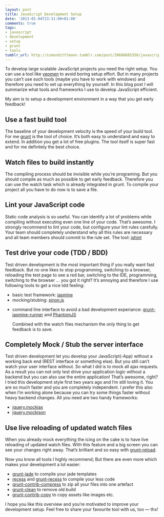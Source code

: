 ```yaml
---
layout: post
title: JavaScript Development Setup
date: '2013-01-04T23:31:00+01:00'
comments: true
tags:
- javascript
- development
- setup
- grunt
- tools
tumblr_url: http://simondittlmann.tumblr.com/post/39688685358/javascript-development-setup
---
```

<p>To develop large scalable JavaScript projects you need the right setup. You can use a tool like <a href="https://github.com/yeoman">yeomen</a> to avoid boring setup effort. But in many projects you can&#8217;t use such tools (maybe you have to work with windows) and therefore you need to set up everything by yourself. In this blog post I will summarize what tools and frameworks I use to develop JavaScript efficient.</p>

<p>My aim is to setup a development environment in a way that you get early feedback!</p>

<h2>Use a fast build tool</h2>

<p>The baseline of your development velocity is the speed of your build tool. For me <a href="http://gruntjs.com/">grunt</a> is the tool of choice. It&#8217;s both easy to understand and easy to extend. In addition you get a lot of free plugins. The tool itself is super fast and for me definitely the best choice.</p>

<h2>Watch files to build instantly</h2>

<p>The compiling process should be invisible while you&#8217;re programing. But you should compile as much as possible to get early feedback. Therefore you can use the watch task which is already integrated in grunt. To compile your project all you have to do now is to save a file.</p>

<h2>Lint your JavaScript code</h2>

<p>Static code analysis is so useful. You can identify a lot of problems while compiling without executing even one line of your code. That&#8217;s awesome. I strongly recommend to lint your code, but configure your lint rules carefully. Your team should completely understand why all this rules are necessary and all team members should commit to the rule set. The tool: <a href="http://www.jshint.com/">jshint</a></p>

<h2>Test drive your code (TDD / BDD)</h2>

<p>Test driven development is the most important thing if you really want fast feedback. But no one likes to stop programming, switching to a browser, reloading the test page to see a red bar, switching to the IDE, programming, switching to the browser &#8230; you got it right? It&#8217;s annoying and therefore I use following tools to get a nice tdd feeling:</p>

<ul><li>basic test framework: <a href="http://pivotal.github.com/jasmine/">jasmine</a></li>
<li>mocking/stubing: <a href="http://sinonjs.org/">sinon.js</a></li>
<li><p>command line interface to avoid a bad development experiance: <a href="https://npmjs.org/package/grunt-jasmine-runner">grunt-jasmine-runner</a> and <a href="http://phantomjs.org/">PhantomJS</a></p>

<p>Combined with the watch files mechanism the only thing to get feedback is to save.</p></li>
</ul><h2>Completely Mock / Stub the server interface</h2>

<p>Test driven development let you develop your JavaScript(-App) without a working back end (REST interface or something else). But you still can&#8217;t watch your user interface without. So what I did is to mock all ajax requests. As a result you can not only test drive your application logic without a backend but you can also use the entire application! That&#8217;s awesome, right? I tried this development style first two years ago and I&#8217;m still loving it. You are so much faster and you are completely independent. I prefer this also when I&#8217;m working alone because you can try some things faster without heavy backend changes. All you need are two handy frameworks:</p>

<ul><li><a href="https://github.com/appendto/jquery-mockjax">jquery.mockjax</a></li>
<li><a href="http://experiments.mennovanslooten.nl/2010/mockjson/">jquery.mockjson</a></li>
</ul><h2>Use live reloading of updated watch files</h2>

<p>When you already mock everything the icing on the cake is to have live reloading of updated watch files. With this feature and a big screen you can see your changes right away. That&#8217;s brilliant and so easy with <a href="https://github.com/webxl/grunt-reload">grunt-reload</a>.</p>

<p>Now you know all tools I highly recommend; But there are even more which makes your development a lot easier:</p>

<ul><li><a href="https://github.com/visionmedia/jade/">grunt-jade</a> to compile your jade templates</li>
<li><a href="https://github.com/twitter/recess">recess</a> and <a href="https://github.com/sindresorhus/grunt-recess">grunt-recess</a> to compile your less code</li>
<li><a href="https://github.com/gruntjs/grunt-contrib-compress/">grunt-contrib-compress</a> to zip all your files into one artefact</li>
<li><a href="https://github.com/reputation/grunt-clean">grunt-clean</a> to remove old build</li>
<li><a href="https://github.com/gruntjs/grunt-contrib">grunt-contrib-copy</a> to copy assets like images etc.</li>
</ul><p>I hope you like this overview and you&#8217;re motivated to improve your development setup. Feel free to share your favourite tool with us, too &#8212; thx!</p>
